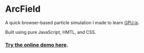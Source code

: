 # ArcField
A quick browser-based particle simulation I made to learn [GPU.js](https://gpu.rocks/#/).

Built using pure JavaScript, HMTL, and CSS.

### [Try the online demo here](https://tallonkh.github.io/ArcField/index.html).
